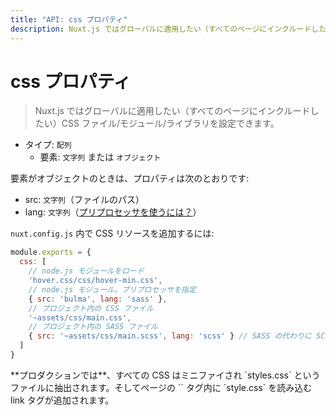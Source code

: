 ```yaml
---
title: "API: css プロパティ"
description: Nuxt.js ではグローバルに適用したい（すべてのページにインクルードしたい）CSS ファイル/モジュール/ライブラリを設定できます。
---
```


# css プロパティ

> Nuxt.js ではグローバルに適用したい（すべてのページにインクルードしたい）CSS ファイル/モジュール/ライブラリを設定できます。

- タイプ: `配列`
  - 要素: `文字列` または `オブジェクト`

要素がオブジェクトのときは、プロパティは次のとおりです:

- src: `文字列`（ファイルのパス）
- lang: `文字列`（[プリプロセッサを使うには？](/faq/pre-processors)）

`nuxt.config.js` 内で CSS リソースを追加するには:

```js
module.exports = {
  css: [
    // node.js モジュールをロード
    'hover.css/css/hover-min.css',
    // node.js モジュール。プリプロセッサを指定
    { src: 'bulma', lang: 'sass' },
    // プロジェクト内の CSS ファイル
    '~assets/css/main.css',
    // プロジェクト内の SASS ファイル
    { src: '~assets/css/main.scss', lang: 'scss' } // SASS の代わりに SCSS を使う
  ]
}
```

<p class="Alert">**プロダクションでは**、すべての CSS はミニファイされ `styles.css` というファイルに抽出されます。そしてページの `<head>` タグ内に `style.css` を読み込む link タグが追加されます。</p>
